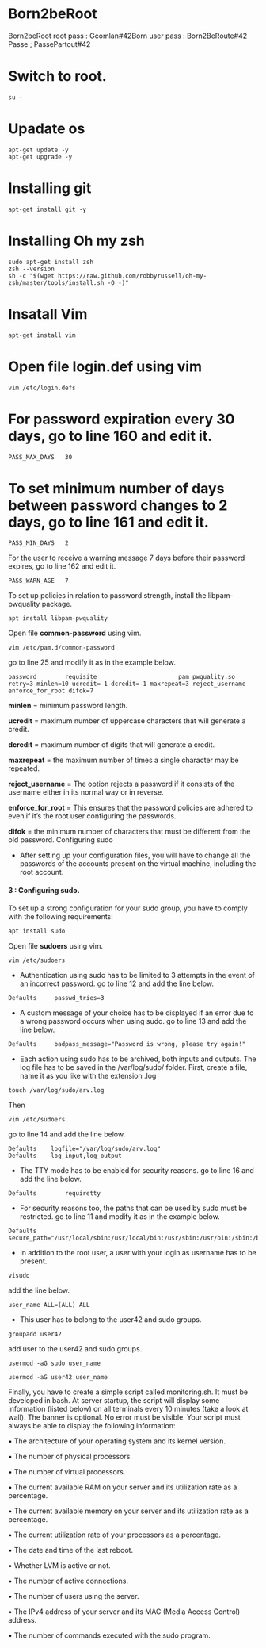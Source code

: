 # Born2beRoot
Born2beRoot
root pass : Gcomlan#42Born
user pass : Born2BeRoute#42
Passe ; PassePartout#42

# Switch to root.
```
su -
```

# Upadate os
```
apt-get update -y
apt-get upgrade -y
```
# Installing git
```
apt-get install git -y
```
# Installing Oh my zsh
```
sudo apt-get install zsh
zsh --version
sh -c "$(wget https://raw.github.com/robbyrussell/oh-my-zsh/master/tools/install.sh -O -)"
```
# Insatall Vim
```
apt-get install vim
```
# Open file login.def using vim
```
vim /etc/login.defs
```

# For password expiration every 30 days, go to line 160 and edit it.
```
PASS_MAX_DAYS   30
```
# To set minimum number of days between password changes to 2 days, go to line 161 and edit it.
```
PASS_MIN_DAYS   2
```
For the user to receive a warning message 7 days before their password expires, go to line 162 and edit it.
```
PASS_WARN_AGE   7
```
To set up policies in relation to password strength, install the libpam-pwquality package.
```
apt install libpam-pwquality
```
Open file **common-password** using vim.
```
vim /etc/pam.d/common-password
```
go to line 25 and modify it as in the example below.
```
password        requisite                       pam_pwquality.so retry=3 minlen=10 ucredit=-1 dcredit=-1 maxrepeat=3 reject_username enforce_for_root difok=7
```
**minlen** = minimum password length.

**ucredit** = maximum number of uppercase characters that will generate a credit.

**dcredit** = maximum number of digits that will generate a credit.

**maxrepeat** = the maximum number of times a single character may be repeated.

**reject_username** = The option rejects a password if it consists of the username either in its normal way or in reverse.

**enforce_for_root** = This ensures that the password policies are adhered to even if it’s the root user configuring the passwords.

**difok** = the minimum number of characters that must be different from the old password.
Configuring sudo
- After setting up your configuration files, you will have to change
all the passwords of the accounts present on the virtual machine,
including the root account.
 #### 3 : Configuring sudo.
 To set up a strong configuration for your sudo group, you have to comply with the
following requirements:
```
apt install sudo
```
Open file **sudoers** using vim.
```
vim /etc/sudoers
```
- Authentication using sudo has to be limited to 3 attempts in the event of an incorrect password.
go to line 12 and add the line below.
```
Defaults     passwd_tries=3
```
- A custom message of your choice has to be displayed if an error due to a wrong
password occurs when using sudo.
go to line 13 and add the line below.
```
Defaults     badpass_message="Password is wrong, please try again!"
```
- Each action using sudo has to be archived, both inputs and outputs. The log file
has to be saved in the /var/log/sudo/ folder.
First, create a file, name it as you like with the extension .log
```
touch /var/log/sudo/arv.log
```
Then
```
vim /etc/sudoers
```
go to line 14 and add the line below.
```
Defaults	logfile="/var/log/sudo/arv.log"
Defaults	log_input,log_output
```
- The TTY mode has to be enabled for security reasons.
go to line 16 and add the line below.
```
Defaults        requiretty
```
- For security reasons too, the paths that can be used by sudo must be restricted.
go to line 11 and modify it as in the example below.
```
Defaults   secure_path="/usr/local/sbin:/usr/local/bin:/usr/sbin:/usr/bin:/sbin:/bin:/snap/bin"
```
- In addition to the root user, a user with your login as username has to be present.
```
visudo
```
add the line below.
```
user_name ALL=(ALL) ALL
```
- This user has to belong to the user42 and sudo groups.
```
groupadd user42
```
add user to the user42 and sudo groups.
```
usermod -aG sudo user_name
```
```
usermod -aG user42 user_name
```
Finally, you have to create a simple script called monitoring.sh. It must be developed in bash.
At server startup, the script will display some information (listed below) on all terminals every 10 minutes (take a look at wall). The banner is optional. No error must
be visible.
Your script must always be able to display the following information:

• The architecture of your operating system and its kernel version.

• The number of physical processors.

• The number of virtual processors.

• The current available RAM on your server and its utilization rate as a percentage.

• The current available memory on your server and its utilization rate as a percentage.

• The current utilization rate of your processors as a percentage.

• The date and time of the last reboot.

• Whether LVM is active or not.

• The number of active connections.

• The number of users using the server.

• The IPv4 address of your server and its MAC (Media Access Control) address.

• The number of commands executed with the sudo program.

#

#


#

#

#


